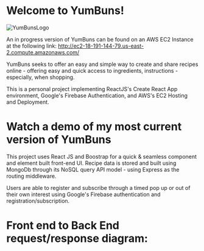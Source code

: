 # Welcome to YumBuns!
![YumBunsLogo](https://user-images.githubusercontent.com/93226206/178125259-50c4b7b4-53eb-469b-8426-cc9f1dc0409a.png)

An in progress version of YumBuns can be found on an AWS EC2 Instance at the following link: http://ec2-18-191-144-79.us-east-2.compute.amazonaws.com/ 

YumBuns seeks to offer an easy and simple way to create and share recipes online - offering easy and quick access to ingredients, instructions - especially, when shopping. 

This is a personal project implementing ReactJS's Create React App environment, Google's Firebase Authentication, and AWS's EC2 Hosting and Deployment.


# Watch a demo of my most current version of YumBuns

This project uses React JS and Boostrap for a quick & seamless component and element built front-end UI. 
Recipe data is stored and built using MongoDb through its NoSQL query API model - using Express as the routing middleware. 

Users are able to register and subscribe through a timed pop up or out of their own interest using Google's Firebase authentication and registration/subscription.

# Front end to Back End request/response diagram:


